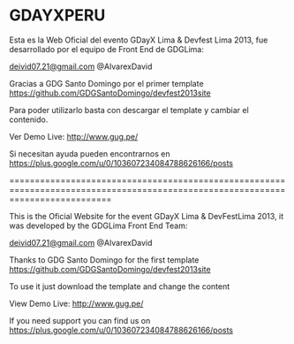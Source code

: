 GDAYXPERU
=========

Esta es la Web Oficial del evento GDayX Lima & Devfest Lima 2013, fue desarrollado por el equipo de Front End de GDGLima:

deivid07.21@gmail.com @AlvarexDavid 

Gracias a GDG Santo Domingo por el primer template
https://github.com/GDGSantoDomingo/devfest2013site

Para poder utilizarlo basta con descargar el template y cambiar el contenido.

Ver Demo Live: http://www.gug.pe/

Si necesitan ayuda pueden encontrarnos en https://plus.google.com/u/0/103607234084788626166/posts


================================================================================================================================

This is the Oficial Website for the event GDayX Lima & DevFestLima 2013, it was developed by the GDGLima Front End Team:

deivid07.21@gmail.com @AlvarexDavid

Thanks to GDG Santo Domingo for the first template
https://github.com/GDGSantoDomingo/devfest2013site

To use it just download the template and change the content

View Demo Live: http://www.gug.pe/

If you need support you can find us on https://plus.google.com/u/0/103607234084788626166/posts



